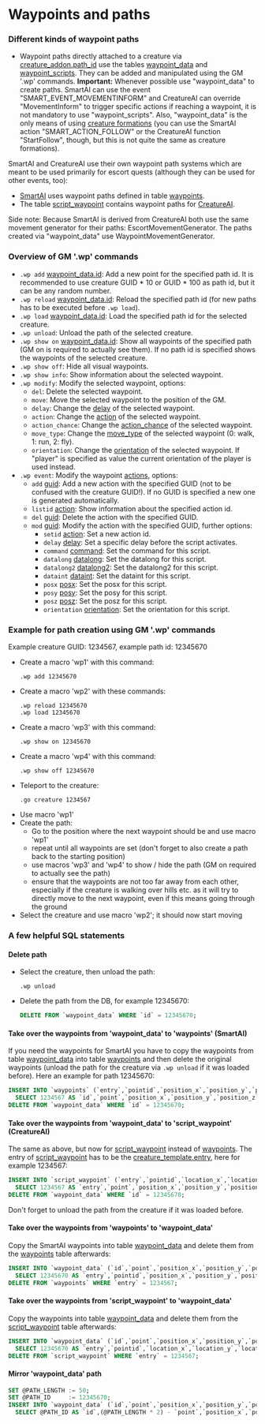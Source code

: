 # Waypoints and paths

### Different kinds of waypoint paths

- Waypoint paths directly attached to a creature via [creature_addon.path_id](../db/world/creature_addon.md#path_id) use the tables [waypoint_data](../db/world/waypoint_data.md) and [waypoint_scripts](../db/world/waypoint_scripts.md). They can be added and manipulated using the GM '.wp' commands. **Important:** Whenever possible use "waypoint_data" to create paths. SmartAI can use the event "SMART_EVENT_MOVEMENTINFORM" and CreatureAI can override "MovementInform" to trigger specific actions if reaching a waypoint, it is not mandatory to use "waypoint_scripts". Also, "waypoint_data" is the only means of using [creature formations](../db/world/creature_formations.md) (you can use the SmartAI action "SMART_ACTION_FOLLOW" or the CreatureAI function "StartFollow", though, but this is not quite the same as creature formations).

SmartAI and CreatureAI use their own waypoint path systems which are meant to be used primarily for escort quests (although they can be used for other events, too):
- [SmartAI](../db/world/smart_scripts.md) uses waypoint paths defined in table [waypoints](../db/world/waypoints.md).
- The table [script_waypoint](../db/world/script_waypoint.md) contains waypoint paths for [CreatureAI](https://gitlab.com/opfesoft/sol/-/blob/master/src/server/game/AI/CreatureAI.h).

Side note: Because SmartAI is derived from CreatureAI both use the same movement generator for their paths: EscortMovementGenerator. The paths created via "waypoint_data" use WaypointMovementGenerator.

### Overview of GM '.wp' commands

- ```.wp add``` [waypoint_data.id](../db/world/waypoint_data.md#id): Add a new point for the specified path id. It is recommended to use creature GUID * 10 or GUID * 100 as path id, but it can be any random number.
- ```.wp reload``` [waypoint_data.id](../db/world/waypoint_data.md#id): Reload the specified path id (for new paths has to be executed before ```.wp load```).
- ```.wp load``` [waypoint_data.id](../db/world/waypoint_data.md#id): Load the specified path id for the selected creature.
- ```.wp unload```: Unload the path of the selected creature.
- ```.wp show on``` [waypoint_data.id](../db/world/waypoint_data.md#id): Show all waypoints of the specified path (GM on is required to actually see them). If no path id is specified shows the waypoints of the selected creature.
- ```.wp show off```: Hide all visual waypoints.
- ```.wp show info```: Show information about the selected waypoint.
- ```.wp modify```: Modify the selected waypoint, options:
  - ```del```: Delete the selected waypoint.
  - ```move```: Move the selected waypoint to the position of the GM.
  - ```delay```: Change the [delay](../db/world/waypoint_data.md#delay) of the selected waypoint.
  - ```action```: Change the [action](../db/world/scripts.md#id) of the selected waypoint.
  - ```action_chance```: Change the [action_chance](../db/world/waypoint_data.md#action_chance) of the selected waypoint.
  - ```move_type```: Change the [move_type](../db/world/waypoint_data.md#move_type) of the selected waypoint (0: walk, 1: run, 2: fly).
  - ```orientation```: Change the [orientation](../db/world/waypoint_data.md#orientation) of the selected waypoint. If "player" is specified as value the current orientation of the player is used instead.
- ```.wp event```: Modify the waypoint [actions](../db/world/scripts.md#id), options:
  - ```add``` [guid](../db/world/scripts.md#guid): Add a new action with the specified GUID (not to be confused with the creature GUID!). If no GUID is specified a new one is generated automatically.
  - ```listid``` [action](../db/world/scripts.md#id): Show information about the specified action id.
  - ```del``` [guid](../db/world/scripts.md#guid): Delete the action with the specified GUID.
  - ```mod``` [guid](../db/world/scripts.md#guid): Modify the action with the specified GUID, further options:
    - ```setid``` [action](../db/world/scripts.md#id): Set a new action id.
    - ```delay``` [delay](../db/world/scripts.md#delay): Set a specific delay before the script activates.
    - ```command``` [command](../db/world/scripts.md#command): Set the command for this script.
    - ```datalong``` [datalong](../db/world/scripts.md#otherfields): Set the datalong for this script.
    - ```datalong2``` [datalong2](../db/world/scripts.md#otherfields): Set the datalong2 for this script.
    - ```dataint``` [dataint](../db/world/scripts.md#otherfields): Set the dataint for this script.
    - ```posx``` [posx](../db/world/scripts.md#otherfields): Set the posx for this script.
    - ```posy``` [posy](../db/world/scripts.md#otherfields): Set the posy for this script.
    - ```posz``` [posz](../db/world/scripts.md#otherfields): Set the posz for this script.
    - ```orientation``` [orientation](../db/world/scripts.md#otherfields): Set the orientation for this script.

### Example for path creation using GM '.wp' commands

Example creature GUID: 1234567, example path id: 12345670

- Create a macro 'wp1' with this command:
  ```
  .wp add 12345670
  ```
- Create a macro 'wp2' with these commands:
  ```
  .wp reload 12345670
  .wp load 12345670
  ```
- Create a macro 'wp3' with this command:
  ```
  .wp show on 12345670
  ```
- Create a macro 'wp4' with this command:
  ```
  .wp show off 12345670
  ```
- Teleport to the creature:
  ```
  .go creature 1234567
  ```
- Use macro 'wp1'
- Create the path:
  - Go to the position where the next waypoint should be and use macro 'wp1'
  - repeat until all waypoints are set (don't forget to also create a path back to the starting position)
  - use macros 'wp3' and 'wp4' to show / hide the path (GM on required to actually see the path)
  - ensure that the waypoints are not too far away from each other, especially if the creature is walking over hills etc. as it will try to directly move to the next waypoint, even if this means going through the ground
- Select the creature and use macro 'wp2'; it should now start moving

### A few helpful SQL statements

#### Delete path

- Select the creature, then unload the path:
  ```
  .wp unload
  ```

- Delete the path from the DB, for example 12345670:
  ```sql
  DELETE FROM `waypoint_data` WHERE `id` = 12345670;
  ```

#### Take over the waypoints from 'waypoint_data' to 'waypoints' (SmartAI)

If you need the waypoints for SmartAI you have to copy the waypoints from table [waypoint_data](../db/world/waypoint_data.md) into table [waypoints](../db/world/waypoints.md) and then delete the original waypoints (unload the path for the creature via ```.wp unload``` if it was loaded before). Here an example for path 12345670:
```sql
INSERT INTO `waypoints` (`entry`,`pointid`,`position_x`,`position_y`,`position_z`)
  SELECT 1234567 AS `id`,`point`,`position_x`,`position_y`,`position_z` FROM `waypoint_data` WHERE `id` = 12345670;
DELETE FROM `waypoint_data` WHERE `id` = 12345670;
```

#### Take over the waypoints from 'waypoint_data' to 'script_waypoint' (CreatureAI)

The same as above, but now for [script_waypoint](../db/world/script_waypoint.md) instead of [waypoints](../db/world/waypoints.md). The entry of [script_waypoint](../db/world/script_waypoint.md) has to be the [creature_template.entry](../db/world/creature_template.md#entry), here for example 1234567:
```sql
INSERT INTO `script_waypoint` (`entry`,`pointid`,`location_x`,`location_y`,`location_z`,`waittime`)
  SELECT 1234567 AS `entry`,`point`,`position_x`,`position_y`,`position_z`,`delay` FROM `waypoint_data` WHERE `id` = 12345670;
DELETE FROM `waypoint_data` WHERE `id` = 12345670;
```

Don't forget to unload the path from the creature if it was loaded before.

#### Take over the waypoints from 'waypoints' to 'waypoint_data'

Copy the SmartAI waypoints into table [waypoint_data](../db/world/waypoint_data.md) and delete them from the [waypoints](../db/world/waypoints.md) table afterwards:
```sql
INSERT INTO `waypoint_data` (`id`,`point`,`position_x`,`position_y`,`position_z`)
  SELECT 12345670 AS `entry`,`pointid`,`position_x`,`position_y`,`position_z` FROM `waypoints` WHERE `entry` = 1234567;
DELETE FROM `waypoints` WHERE `entry` = 1234567;
```

#### Take over the waypoints from 'script_waypoint' to 'waypoint_data'

Copy the waypoints into table [waypoint_data](../db/world/waypoint_data.md) and delete them from the [script_waypoint](../db/world/script_waypoint.md) table afterwards:
```sql
INSERT INTO `waypoint_data` (`id`,`point`,`position_x`,`position_y`,`position_z`,`delay`)
  SELECT 12345670 AS `entry`,`pointid`,`location_x`,`location_y`,`location_z`,`waittime` FROM `script_waypoint` WHERE `entry` = 1234567;
DELETE FROM `script_waypoint` WHERE `entry` = 1234567;
```

#### Mirror 'waypoint_data' path

```sql
SET @PATH_LENGTH := 50;
SET @PATH_ID     := 12345670;
INSERT INTO `waypoint_data` (`id`,`point`,`position_x`,`position_y`,`position_z`,`delay`)
  SELECT @PATH_ID AS `id`,(@PATH_LENGTH * 2) - `point`,`position_x`,`position_y`,`position_z`,`delay` FROM `waypoint_data` WHERE `id` = @PATH_ID AND `point` BETWEEN 2 AND (@PATH_LENGTH - 1) ORDER BY `point` DESC;
```
